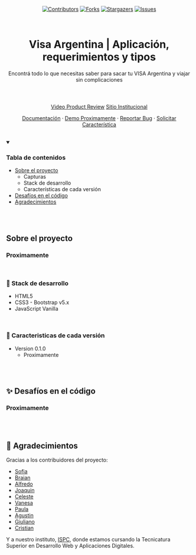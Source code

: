 <!-- Badges -->
<section align="center">

  [![Contributors][contributors-shield]][contributors-url]
  [![Forks][forks-shield]][forks-url]
  [![Stargazers][stars-shield]][stars-url]
  [![Issues][issues-shield]][issues-url]

</section>

<br />

<header align="center">
  
  <h1 align="center">Visa Argentina | Aplicación, requerimientos y tipos</h1>
  
  <p align="center">Encontrá todo lo que necesitas saber para sacar tu VISA Argentina y viajar sin complicaciones</p>
 
</header>

<section align="center">
  
  [Video Product Review](https://drive.google.com/file/d/1i1HSIikKJNTaaOgpgSX7R4FfcM3wQl_2/view?usp=sharing)
  [Sitio Institucional](http://34.23.0.164/)
  

  [Documentación](https://github.com/sofgln/Proyecto-2docuatri-ISPC)
  ·
  [Demo Proximamente](#)
  ·
  [Reportar Bug](https://github.com/sofgln/Proyecto-2docuatri-ISPC/issues)
  ·
  [Solicitar Característica](https://github.com/sofgln/Proyecto-2docuatri-ISPCissues)
  
</section>

<br />

<!-- TABLE OF CONTENTS -->
<details open>
  <summary><h3>Tabla de contenidos</h3></summary>
  <ul>
    <li>
      <a href="#about-the-project">Sobre el proyecto</a>
      <ul>
        <li>Capturas</li>
        <li>Stack de desarrollo</li>
        <li>Características de cada versión</li>
      </ul>
    </li>
    <li><a href="#usage">Desafíos en el código</a></li>
    <li><a href="#acknowledgments">Agradecimientos</a></li>
  </ul>
</details>

<br />
<br />
  
<section id="about-the-project">
  <h2>Sobre el proyecto</h2>

<article>

  <h3>Proximamente</h3>

  

</article>
  
<br />
  
<article>
  
  <h3>👾 Stack de desarrollo</h3>
  
  - HTML5
  - CSS3 - Bootstrap v5.x
  - JavaScript Vanilla
  
  
</article>
  
<br />

<article>
  
  <h3>🎯 Caracteristicas de cada versión</h3>

  - Version 0.1.0
    - Proximamente
  
</article>
</section>

<br />
<br />

<section id="usage">
  <h2>✨ Desafíos en el código</h2>

<article>

  <h3>Proximamente </h3>

</article>
  
</section>

<br />
<br />

<section id="acknowledgments">
  <h2>💎 Agradecimientos</h2>
  
  Gracias a los contribuidores del proyecto:
  
  - [Sofia](https://github.com/sofgln)
  - [Braian](https://github.com/BraianTroncoso)
  - [Alfredo](https://github.com/fornary)
  - [Joaquin](https://github.com/JoacoMurga)
  - [Celeste](https://github.com/celesteeg)
  - [Vanesa](https://github.com/Vane089)
  - [Paula](https://github.com/paugomez88)
  - [Agustin](https://github.com/AgusEma)
  - [Giuliano](https://github.com/BGiuliano)
  - [Cristian](https://github.com/Cristian-Sosa)


  Y a nuestro instituto, [ISPC](https://www.ispc.edu.ar/), donde estamos cursando la Tecnicatura Superior en Desarrollo Web y Aplicaciones Digitales.
  
</section>

  
<!-- MARKDOWN LINKS & IMAGES -->
<!-- https://www.markdownguide.org/basic-syntax/#reference-style-links -->
[contributors-shield]: https://img.shields.io/github/contributors/sofgln/Proyecto-2docuatri-ISPC.svg?style=for-the-badge
[contributors-url]: https://github.com/sofgln/Proyecto-2docuatri-ISPC/graphs/contributors
  
[forks-shield]: https://img.shields.io/github/forks/sofgln/Proyecto-2docuatri-ISPC.svg?style=for-the-badge
[forks-url]: https://github.com/sofgln/Proyecto-2docuatri-ISPC/network/members

[stars-shield]: https://img.shields.io/github/stars/sofgln/Proyecto-2docuatri-ISPC.svg?style=for-the-badge
[stars-url]: https://github.com/sofgln/Proyecto-2docuatri-ISPC/stargazers

[issues-shield]: https://img.shields.io/github/issues/sofgln/Proyecto-2docuatri-ISPC.svg?style=for-the-badge
[issues-url]: https://github.com/sofgln/Proyecto-2docuatri-ISPC/issues
